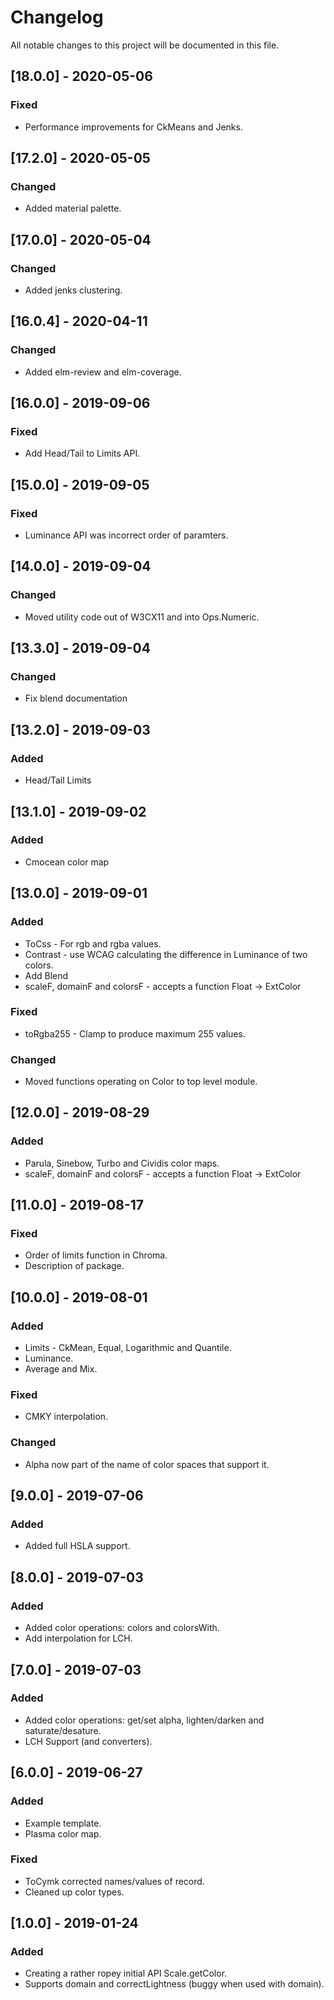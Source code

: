 # Changelog
All notable changes to this project will be documented in this file.

## [18.0.0] - 2020-05-06
### Fixed
- Performance improvements for CkMeans and Jenks.

## [17.2.0] - 2020-05-05
### Changed
- Added material palette. 

## [17.0.0] - 2020-05-04
### Changed
- Added jenks clustering. 

## [16.0.4] - 2020-04-11
### Changed
- Added elm-review and elm-coverage. 

## [16.0.0] - 2019-09-06
### Fixed
- Add Head/Tail to Limits API. 

## [15.0.0] - 2019-09-05
### Fixed
- Luminance API was incorrect order of paramters. 

## [14.0.0] - 2019-09-04
### Changed
- Moved utility code out of W3CX11 and into Ops.Numeric. 

## [13.3.0] - 2019-09-04
### Changed
- Fix blend documentation 

## [13.2.0] - 2019-09-03
### Added
- Head/Tail Limits 

## [13.1.0] - 2019-09-02
### Added
- Cmocean color map 

## [13.0.0] - 2019-09-01
### Added
- ToCss - For rgb and rgba values.
- Contrast - use WCAG calculating the difference in Luminance of two colors.
- Add Blend
- scaleF, domainF and colorsF - accepts a function Float -> ExtColor
### Fixed
- toRgba255 - Clamp to produce maximum 255 values.
### Changed
- Moved functions operating on Color to top level module.

## [12.0.0] - 2019-08-29
### Added
- Parula, Sinebow, Turbo and Cividis color maps.
- scaleF, domainF and colorsF - accepts a function Float -> ExtColor

## [11.0.0] - 2019-08-17
### Fixed
- Order of limits function in Chroma.
- Description of package.

## [10.0.0] - 2019-08-01
### Added
- Limits - CkMean, Equal, Logarithmic and Quantile.
- Luminance.
- Average and Mix.
### Fixed
- CMKY interpolation.
### Changed
- Alpha now part of the name of color spaces that support it.  

## [9.0.0] - 2019-07-06
### Added
- Added full HSLA support. 

## [8.0.0] - 2019-07-03
### Added
- Added color operations: colors and colorsWith.
- Add interpolation for LCH.

## [7.0.0] - 2019-07-03
### Added
- Added color operations: get/set alpha, lighten/darken and saturate/desature.
- LCH Support (and converters).

## [6.0.0] - 2019-06-27
### Added
- Example template.
- Plasma color map.

### Fixed
- ToCymk corrected names/values of record.
- Cleaned up color types.

## [1.0.0] - 2019-01-24
### Added
- Creating a rather ropey initial API Scale.getColor.
- Supports domain and correctLightness (buggy when used with domain).

